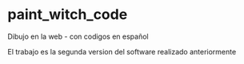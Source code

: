 # paint_witch_code
Dibujo en la web - con codigos en español

El trabajo es la segunda version del software realizado anteriormente
